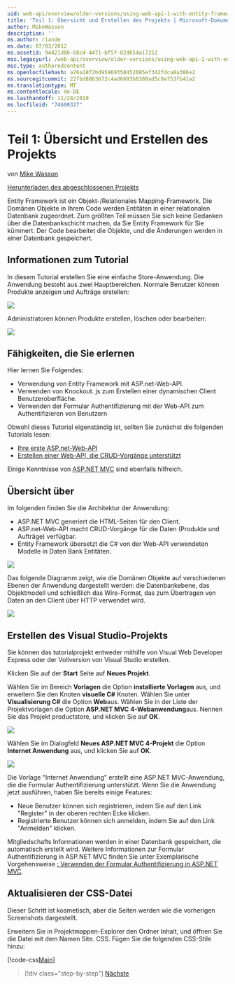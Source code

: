 ```yaml
---
uid: web-api/overview/older-versions/using-web-api-1-with-entity-framework-5/using-web-api-with-entity-framework-part-1
title: 'Teil 1: Übersicht und Erstellen des Projekts | Microsoft-Dokumentation'
author: MikeWasson
description: ''
ms.author: riande
ms.date: 07/03/2012
ms.assetid: 94421d86-68c4-4471-bf5f-82d654a17252
msc.legacyurl: /web-api/overview/older-versions/using-web-api-1-with-entity-framework-5/using-web-api-with-entity-framework-part-1
msc.type: authoredcontent
ms.openlocfilehash: a76a18f2bd95969358452085ef342fdca8a386e2
ms.sourcegitcommit: 22fbd8863672c4ad6693b8388ad5c8e753fb41a2
ms.translationtype: MT
ms.contentlocale: de-DE
ms.lasthandoff: 11/28/2019
ms.locfileid: "74600327"
---
```

# <a name="part-1-overview-and-creating-the-project"></a>Teil 1: Übersicht und Erstellen des Projekts

von [Mike Wasson](https://github.com/MikeWasson)

[Herunterladen des abgeschlossenen Projekts](https://code.msdn.microsoft.com/ASP-NET-Web-API-with-afa30545)

Entity Framework ist ein Objekt-/Relationales Mapping-Framework. Die Domänen Objekte in Ihrem Code werden Entitäten in einer relationalen Datenbank zugeordnet. Zum größten Teil müssen Sie sich keine Gedanken über die Datenbankschicht machen, da Sie Entity Framework für Sie kümmert. Der Code bearbeitet die Objekte, und die Änderungen werden in einer Datenbank gespeichert.

## <a name="about-the-tutorial"></a>Informationen zum Tutorial

In diesem Tutorial erstellen Sie eine einfache Store-Anwendung. Die Anwendung besteht aus zwei Hauptbereichen. Normale Benutzer können Produkte anzeigen und Aufträge erstellen:

![](using-web-api-with-entity-framework-part-1/_static/image1.png)

Administratoren können Produkte erstellen, löschen oder bearbeiten:

![](using-web-api-with-entity-framework-part-1/_static/image2.png)

## <a name="skills-youll-learn"></a>Fähigkeiten, die Sie erlernen

Hier lernen Sie Folgendes:

- Verwendung von Entity Framework mit ASP.net-Web-API.
- Verwenden von Knockout. js zum Erstellen einer dynamischen Client Benutzeroberfläche.
- Verwenden der Formular Authentifizierung mit der Web-API zum Authentifizieren von Benutzern

Obwohl dieses Tutorial eigenständig ist, sollten Sie zunächst die folgenden Tutorials lesen:

- [Ihre erste ASP.net-Web-API](../../getting-started-with-aspnet-web-api/tutorial-your-first-web-api.md)
- [Erstellen einer Web-API, die CRUD-Vorgänge unterstützt](../creating-a-web-api-that-supports-crud-operations.md)

Einige Kenntnisse von [ASP.NET MVC](../../../../mvc/index.md) sind ebenfalls hilfreich.

## <a name="overview"></a>Übersicht über

Im folgenden finden Sie die Architektur der Anwendung:

- ASP.NET MVC generiert die HTML-Seiten für den Client.
- ASP.net-Web-API macht CRUD-Vorgänge für die Daten (Produkte und Aufträge) verfügbar.
- Entity Framework übersetzt die C# von der Web-API verwendeten Modelle in Daten Bank Entitäten.

![](using-web-api-with-entity-framework-part-1/_static/image3.png)

Das folgende Diagramm zeigt, wie die Domänen Objekte auf verschiedenen Ebenen der Anwendung dargestellt werden: die Datenbankebene, das Objektmodell und schließlich das Wire-Format, das zum Übertragen von Daten an den Client über HTTP verwendet wird.

![](using-web-api-with-entity-framework-part-1/_static/image4.png)

## <a name="create-the-visual-studio-project"></a>Erstellen des Visual Studio-Projekts

Sie können das tutorialprojekt entweder mithilfe von Visual Web Developer Express oder der Vollversion von Visual Studio erstellen.

Klicken Sie auf der **Start** Seite auf **Neues Projekt**.

Wählen Sie im Bereich **Vorlagen** die Option **installierte Vorlagen** aus, und erweitern Sie den Knoten **visuelle C#**  Knoten. Wählen Sie unter **Visualisierung C#** die Option **Web**aus. Wählen Sie in der Liste der Projektvorlagen die Option **ASP.NET MVC 4-Webanwendung**aus. Nennen Sie das Projekt productstore, und klicken Sie auf **OK**.

![](using-web-api-with-entity-framework-part-1/_static/image5.png)

Wählen Sie im Dialogfeld **Neues ASP.NET MVC 4-Projekt** die Option **Internet Anwendung** aus, und klicken Sie auf **OK**.

![](using-web-api-with-entity-framework-part-1/_static/image6.png)

Die Vorlage "Internet Anwendung" erstellt eine ASP.NET MVC-Anwendung, die die Formular Authentifizierung unterstützt. Wenn Sie die Anwendung jetzt ausführen, haben Sie bereits einige Features:

- Neue Benutzer können sich registrieren, indem Sie auf den Link "Register" in der oberen rechten Ecke klicken.
- Registrierte Benutzer können sich anmelden, indem Sie auf den Link "Anmelden" klicken.

Mitgliedschafts Informationen werden in einer Datenbank gespeichert, die automatisch erstellt wird. Weitere Informationen zur Formular Authentifizierung in ASP.NET MVC finden Sie unter Exemplarische Vorgehensweise [: Verwenden der Formular Authentifizierung in ASP.NET MVC](https://msdn.microsoft.com/library/ff398049(VS.98).aspx).

## <a name="update-the-css-file"></a>Aktualisieren der CSS-Datei

Dieser Schritt ist kosmetisch, aber die Seiten werden wie die vorherigen Screenshots dargestellt.

Erweitern Sie in Projektmappen-Explorer den Ordner Inhalt, und öffnen Sie die Datei mit dem Namen Site. CSS. Fügen Sie die folgenden CSS-Stile hinzu:

[!code-css[Main](using-web-api-with-entity-framework-part-1/samples/sample1.css)]

> [!div class="step-by-step"]
> [Nächste](using-web-api-with-entity-framework-part-2.md)
